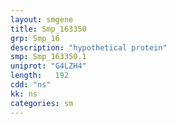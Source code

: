 ```yaml
---
layout: smgene
title: Smp_163350
grp: Smp_16
description: "hypothetical protein"
smp: Smp_163350.1
uniprot: "G4LZH4"
length:   192
cdd: "ns"
kk: ns
categories: sm
---
```


